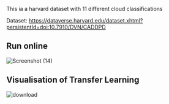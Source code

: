 This ia a harvard dataset with 11 different cloud classifications


Dataset: https://dataverse.harvard.edu/dataset.xhtml?persistentId=doi:10.7910/DVN/CADDPD
## Run online

![Screenshot (14)](https://github.com/Leanse1/Atmospheric-Cloud-Image-Classification/assets/138543566/d5575141-c4fa-4d13-bbe7-a676142142f4)

## Visualisation of Transfer Learning

![download](https://github.com/Leanse1/Atmospheric-Cloud-Image-Classification/assets/138543566/d1dbee18-f659-41a6-9b40-1c292afd563d)
